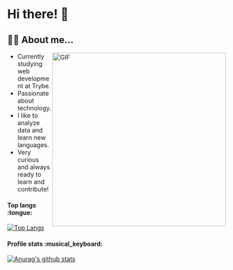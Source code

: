 # Hi there! 👋

## :woman_technologist: About me... 
<img align="right" height="400" width="400" alt="GIF" src="https://octocat-generator-assets.githubusercontent.com/my-octocat-1615588100394.png" width="400px"/>

- Currently studying web development at Trybe.
- Passionate about technology.
- I like to analyze data and learn new languages.
- Very curious and always ready to learn and contribute!

<h4>Top langs :tongue:</h4>

[![Top Langs](https://github-readme-stats.vercel.app/api/top-langs/?username=Lenakirara&layout=compact&theme=tokyonight)](https://github.com/anuraghazra/github-readme-stats)

<h4>Profile stats :musical_keyboard:</h4>

[![Anurag's github stats](https://github-readme-stats.vercel.app/api?username=Lenakirara&show_icons=true&&theme=synthwave)](https://github.com/anuraghazra/github-readme-stats)
